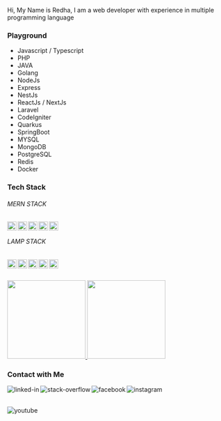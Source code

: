 

<!--
**tataredhaalfath/tataredhaalfath** is a ✨ _special_ ✨ repository because its `README.md` (this file) appears on your GitHub profile.

Here are some ideas to get you started:

- 🔭 I’m currently working on ...
- 🌱 I’m currently learning ...
- 👯 I’m looking to collaborate on ...
- 🤔 I’m looking for help with ...
- 💬 Ask me about ...
- 📫 How to reach me: ...
- 😄 Pronouns: ...
- ⚡ Fun fact: ...
-->

Hi, My Name is Redha, I am a web developer with experience in multiple programming language


### Playground
- Javascript / Typescript
- PHP
- JAVA
- Golang
- NodeJs
- Express
- NestJs
- ReactJs / NextJs
- Laravel
- CodeIgniter
- Quarkus
- SpringBoot
- MYSQL
- MongoDB
- PostgreSQL
- Redis
- Docker

### Tech Stack

###### MERN STACK
 <a href="https://www.mongodb.com//"><img align="left" alt="MongoDB" title="MongoDB" width="21px" src="https://img.icons8.com/color/2x/mongodb.png" /></a>
 <a href="https://expressjs.com//"><img align="left" alt="ExpressJs" title="Express JS (Nodejs Framework)" width="21px" src="https://buildwithangga.com/storage/assets/images/tools/logo_expressjs.png" /></a>
 <a href="https://reactjs.org/"><img align="left" alt="React" title="React" width="21px" src="https://cdn.worldvectorlogo.com/logos/react-2.svg" /></a>
 <a href="https://nodejs.org/"><img align="left" alt="NodeJS" title="NodeJS" width="21px" src="https://seeklogo.com/images/N/nodejs-logo-FBE122E377-seeklogo.com.png" /></a>
   <a href="#"><img align="left" alt="JavaScript" title="JavaScript" width="21px" src="https://upload.wikimedia.org/wikipedia/commons/9/99/Unofficial_JavaScript_logo_2.svg" /></a>
 <br>
###### LAMP STACK
  <a href="#"><img align="left" alt="Linux" title="System Operation" width="21px" src="https://img.icons8.com/color/2x/linux.png" /></a>
  <a href="#"><img align="left" alt="XAMPP" title="web server" width="21px" src="https://seeklogo.com/images/X/xampp-logo-1C1A9E3689-seeklogo.com.png" /></a>
  <a href="https://www.mysql.com/"><img align="left" alt="Mysql" title="Mysql Database" width="21px" src="https://img.icons8.com/color/2x/mysql-logo.png" /></a>
  <a href="#"><img align="left" alt="PHP" title="PHP" width="21px" src="https://img.icons8.com/officel/2x/php-logo.png" /></a>
  <a href="https://laravel.com/"><img align="left" alt="Laravel" title="Laravel (PHP Framework)" width="21px" src="https://laravel.com/img/logomark.min.svg"     /></a>
  
  
  
  <br>
  <br>
  


<p align="left">
<a href="https://github.com/tataredhaalfath">
  <img height="180em" src="https://github-readme-stats-eight-theta.vercel.app/api?username=tataredhaalfath&show_icons=true&theme=algolia&include_all_commits=true&count_private=true"/>
  <img height="180em" src="https://github-readme-stats-eight-theta.vercel.app/api/top-langs/?username=tataredhaalfath&layout=compact&langs_count=8&theme=algolia"/>

</a>
</p>


### Contact with Me

[<img align="left" alt="linked-in" src="https://img.shields.io/badge/linkedin-%230077B5.svg?&style=for-the-badge&logo=linkedin&logoColor=white" />](https://www.linkedin.com/in/tata-redha-al-fath-34034920a/)

[<img align="left" alt="stack-overflow" src="https://img.shields.io/badge/stack%20overflow-FE7A16?logo=stack-overflow&logoColor=white&style=for-the-badge" />](https://stackoverflow.com/users/17189697/redha)

[<img align="left" alt="facebook" src="https://img.shields.io/badge/facebook-%231877F2.svg?&style=for-the-badge&logo=facebook&logoColor=white" />](https://web.facebook.com/tata.redha.al.fath/)

[<img align="left" alt="instagram" src="https://img.shields.io/badge/Instagram-%23E4405F.svg?&style=for-the-badge&logo=instagram&logoColor=white" />](https://www.instagram.com/redha.af/)

<br>
<br>

[<img align="left" alt="youtube" src="https://img.shields.io/badge/youtube-%23FF0001.svg?&style=for-the-badge&logo=youtube&logoColor=white" />](https://www.youtube.com/channel/UCRKZGPS0d-JA50AeCVaekzQ)

